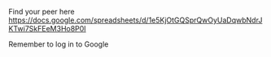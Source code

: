 
Find your peer here
https://docs.google.com/spreadsheets/d/1e5KjOtGQSprQwOyUaDqwbNdrJKTwi7SkFEeM3Ho8P0I


Remember to log in to Google
